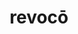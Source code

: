 ---
title: revocō
meaning: to call back
ch: 7
pos: verb
secondppstem: revoc
infend: āre
infhyph: -āre
conjugation: first
derivative: irrevocable
---